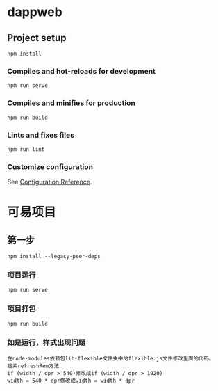# dappweb

## Project setup
```
npm install
```

### Compiles and hot-reloads for development
```
npm run serve
```

### Compiles and minifies for production
```
npm run build
```

### Lints and fixes files
```
npm run lint
```

### Customize configuration
See [Configuration Reference](https://cli.vuejs.org/config/).

# 可易项目

## 第一步
```
npm install --legacy-peer-deps
```

### 项目运行
```
npm run serve
```

### 项目打包
```
npm run build
```

### 如是运行，样式出现问题
```
在node-modules依赖包lib-flexible文件夹中的flexible.js文件修改里面的代码。
搜索refreshRem方法
if (width / dpr > 540)修改成if (width / dpr > 1920)
width = 540 * dpr修改成width = width * dpr
```